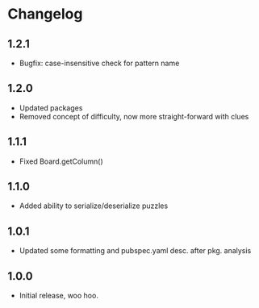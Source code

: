 # Changelog

## 1.2.1
* Bugfix: case-insensitive check for pattern name

## 1.2.0
* Updated packages
* Removed concept of difficulty, now more straight-forward with clues

## 1.1.1
* Fixed Board.getColumn() 

## 1.1.0
* Added ability to serialize/deserialize puzzles

## 1.0.1
* Updated some formatting and pubspec.yaml desc. after pkg. analysis

## 1.0.0
* Initial release, woo hoo.
